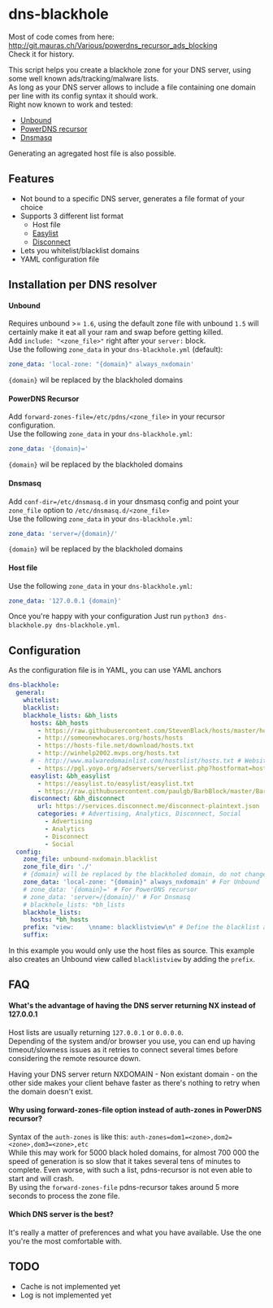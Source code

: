 dns-blackhole
=========

Most of code comes from here: http://git.mauras.ch/Various/powerdns_recursor_ads_blocking  
Check it for history.  

This script helps you create a blackhole zone for your DNS server, using some well known ads/tracking/malware lists.  
As long as your DNS server allows to include a file containing one domain per line with its config syntax it should work.  
Right now known to work and tested:

- [Unbound](https://www.unbound.net/) 
- [PowerDNS recursor](https://www.powerdns.com/recursor.html) 
- [Dnsmasq](http://www.thekelleys.org.uk/dnsmasq/doc.html)

Generating an agregated host file is also possible.  

Features
--------

- Not bound to a specific DNS server, generates a file format of your choice
- Supports 3 different list format
    - Host file
    - [Easylist](https://easylist.to/)
    - [Disconnect](https://disconnect.me/)
- Lets you whitelist/blacklist domains
- YAML configuration file


## Installation per DNS resolver

#### Unbound  

Requires unbound >= `1.6`, using the default zone file with unbound `1.5` will certainly make it eat all your ram and swap before getting killed.  
Add `include: "<zone_file>"` right after your `server:` block.  
Use the following `zone_data` in your `dns-blackhole.yml` (default):

``` yaml
zone_data: 'local-zone: "{domain}" always_nxdomain'
```

`{domain}` wil be replaced by the blackholed domains

#### PowerDNS Recursor  

Add `forward-zones-file=/etc/pdns/<zone_file>` in your recursor configuration.  
Use the following `zone_data` in your `dns-blackhole.yml`:

``` yaml
zone_data: '{domain}='
```

`{domain}` wil be replaced by the blackholed domains

#### Dnsmasq  

Add `conf-dir=/etc/dnsmasq.d` in your dnsmasq config and point your `zone_file` option to `/etc/dnsmasq.d/<zone_file>`  
Use the following `zone_data` in your `dns-blackhole.yml`:

``` yaml
zone_data: 'server=/{domain}/'
```

`{domain}` wil be replaced by the blackholed domains  

#### Host file

Use the following `zone_data` in your `dns-blackhole.yml`:

``` yaml
zone_data: '127.0.0.1 {domain}'
```

Once you're happy with your configuration Just run `python3 dns-blackhole.py dns-blackhole.yml`.    

Configuration
-------------

As the configuration file is in YAML, you can use YAML anchors

```yaml
dns-blackhole:
  general:
    whitelist:
    blacklist:
    blackhole_lists: &bh_lists
      hosts: &bh_hosts
        - https://raw.githubusercontent.com/StevenBlack/hosts/master/hosts
        - http://someonewhocares.org/hosts/hosts
        - https://hosts-file.net/download/hosts.txt
        - http://winhelp2002.mvps.org/hosts.txt
      # - http://www.malwaredomainlist.com/hostslist/hosts.txt # Website down as of November 13th 2018
        - https://pgl.yoyo.org/adservers/serverlist.php?hostformat=hosts;showintro=0
      easylist: &bh_easylist
        - https://easylist.to/easylist/easylist.txt
        - https://raw.githubusercontent.com/paulgb/BarbBlock/master/BarbBlock.txt
      disconnect: &bh_disconnect
        url: https://services.disconnect.me/disconnect-plaintext.json
        categories: # Advertising, Analytics, Disconnect, Social
          - Advertising
          - Analytics
          - Disconnect
          - Social
  config:
    zone_file: unbound-nxdomain.blacklist
    zone_file_dir: './'
    # {domain} will be replaced by the blackholed domain, do not change it here
    zone_data: 'local-zone: "{domain}" always_nxdomain' # For Unbound
    # zone_data: '{domain}=' # For PowerDNS recursor
    # zone_data: 'server=/{domain}/' # For Dnsmasq
    # blackhole_lists: *bh_lists
    blackhole_lists:
      hosts: *bh_hosts
    prefix: "view:    \nname: blacklistview\n" # Define the blacklist as Unbound view
    suffix:

```

In this example you would only use the host files as source. This example also creates an Unbound view called `blacklistview` by adding the `prefix`.

FAQ
---

#### What's the advantage of having the DNS server returning NX instead of 127.0.0.1

Host lists are usually returning `127.0.0.1` or `0.0.0.0`.  
Depending of the system and/or browser you use, you can end up having timeout/slowness issues as it retries to connect several times before considering the remote resource down.  

Having your DNS server return NXDOMAIN - Non existant domain - on the other side makes your client behave faster as there's nothing to retry when the domain doesn't exist.  

#### Why using forward-zones-file option instead of auth-zones in PowerDNS recursor?  

Syntax of the `auth-zones` is like this: `auth-zones=dom1=<zone>,dom2=<zone>,dom3=<zone>,etc`  
While this may work for 5000 black holed domains, for almost 700 000 the speed of generation is so slow that it takes several tens of minutes to complete. Even worse, with such a list, pdns-recursor is not even able to start and will crash.  
By using the `forward-zones-file` pdns-recursor takes around 5 more seconds to process the zone file.  

#### Which DNS server is the best?

It's really a matter of preferences and what you have available. Use the one you're the most comfortable with.  

TODO
----

- Cache is not implemented yet
- Log is not implemented yet
